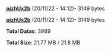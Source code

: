 [**pjzhUx2b**](/data/pjzhUx2b.txt) (20/11/22 - 14:12)- 3149 bytes

[**pjzhUx2b**](/data/pjzhUx2b.txt) (20/11/22 - 14:12)- 3149 bytes

**Total Datas**: 3989

**Total Size**: 21.77 MB / 21.8 MB